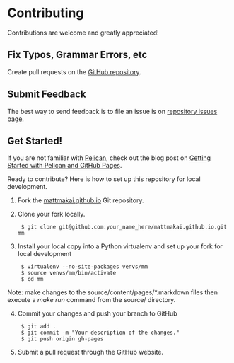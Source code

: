 # Contributing

Contributions are welcome and greatly appreciated! 


## Fix Typos, Grammar Errors, etc
Create pull requests on the 
[GitHub repository](https://github.com/makaimc/mattmakai.github.io/pulls).


## Submit Feedback
The best way to send feedback is to file an issue is on 
[repository issues page](https://github.com/makaimc/mattmakai.github.io/issues).


## Get Started!
If you are not familiar with [Pelican](http://docs.getpelican.com/), 
check out the blog post on 
[Getting Started with Pelican and GitHub Pages](http://www.mattmakai.com/introduction-to-pelican.html).

Ready to contribute? Here is how to set up this repository for local 
development.

1. Fork the 
   [mattmakai.github.io](https://github.com/makaimc/mattmakai.github.io) 
   Git repository.

2. Clone your fork locally.

        $ git clone git@github.com:your_name_here/mattmakai.github.io.git mm

3. Install your local copy into a Python virtualenv and set up your fork for 
   local development

        $ virtualenv --no-site-packages venvs/mm
        $ source venvs/mm/bin/activate
        $ cd mm

Note: make changes to the source/content/pages/\*.markdown files then execute a
*make run* command from the source/ directory.

4. Commit your changes and push your branch to GitHub

        $ git add .
        $ git commit -m "Your description of the changes."
        $ git push origin gh-pages

5. Submit a pull request through the GitHub website.

